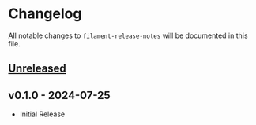 # Changelog

All notable changes to `filament-release-notes` will be documented in this file.

## [Unreleased](https://github.com/org/repo/compare/v1.0.0...HEAD)

## v0.1.0 - 2024-07-25

-   Initial Release
